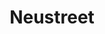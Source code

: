 ---
title: Neustreet
menu: projects
layout: neustreet
params:
    category: Web Design
    role: "UX/UI Designer | User Research | Information Architecture | Prototyping | Competitive Analysis | Branding"
    tools: "Figma | Miro | Midjourney | Flat Icon | Unsplash"
    screenshot: neustreet.png
    screenshotalttext: Homepage banner for 'Neustreet', featuring a stylized illustration of a laptop on a pile of books with data analytics on the screen, flanked by colorful sneakers. The background has a network of connected lines, suggesting digital connectivity. Two buttons 'Learn More' and 'Contact Us' are prominent. The banner head reads 'Unparalleled Data & Insights for The Sneaker Industry' in white text.
---